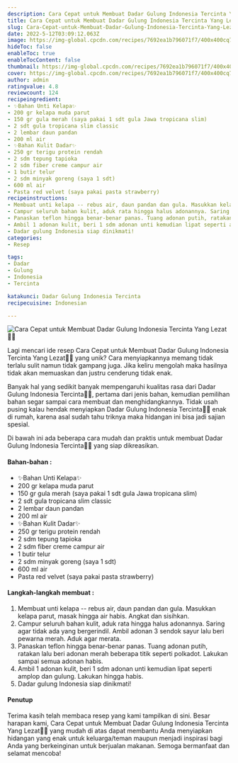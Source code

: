 ```yaml
---
description: Cara Cepat untuk Membuat Dadar Gulung Indonesia Tercinta Yang Lezat"
title: Cara Cepat untuk Membuat Dadar Gulung Indonesia Tercinta Yang Lezat
slug: Cara-Cepat-untuk-Membuat-Dadar-Gulung-Indonesia-Tercinta-Yang-Lezat
date: 2022-5-12T03:09:12.063Z
image: https://img-global.cpcdn.com/recipes/7692ea1b796071f7/400x400cq70/photo.jpg
hideToc: false
enableToc: true
enableTocContent: false
thumbnail: https://img-global.cpcdn.com/recipes/7692ea1b796071f7/400x400cq70/photo.jpg
cover: https://img-global.cpcdn.com/recipes/7692ea1b796071f7/400x400cq70/photo.jpg
author: admin
ratingvalue: 4.8
reviewcount: 124
recipeingredient:
- ✨Bahan Unti Kelapa✨
- 200 gr kelapa muda parut
- 150 gr gula merah (saya pakai 1 sdt gula Jawa tropicana slim)
- 2 sdt gula tropicana slim classic
- 2 lembar daun pandan
- 200 ml air
- ✨Bahan Kulit Dadar✨
- 250 gr terigu protein rendah
- 2 sdm tepung tapioka
- 2 sdm fiber creme campur air
- 1 butir telur
- 2 sdm minyak goreng (saya 1 sdt)
- 600 ml air
- Pasta red velvet (saya pakai pasta strawberry)
recipeinstructions:
- Membuat unti kelapa -- rebus air, daun pandan dan gula. Masukkan kelapa parut, masak hingga air habis. Angkat dan sisihkan.
- Campur seluruh bahan kulit, aduk rata hingga halus adonannya. Saring agar tidak ada yang bergerindil. Ambil adonan 3 sendok sayur lalu beri pewarna merah. Aduk agar merata.
- Panaskan teflon hingga benar-benar panas. Tuang adonan putih, ratakan lalu beri adonan merah beberapa titik seperti polkadot. Lakukan sampai semua adonan habis.
- Ambil 1 adonan kulit, beri 1 sdm adonan unti kemudian lipat seperti amplop dan gulung. Lakukan hingga habis.
- Dadar gulung Indonesia siap dinikmati!
categories:
- Resep

tags:
- Dadar
- Gulung
- Indonesia
- Tercinta

katakunci: Dadar Gulung Indonesia Tercinta
recipecuisine: Indonesian

---
```


![Cara Cepat untuk Membuat Dadar Gulung Indonesia Tercinta Yang Lezat👩‍🍳](https://img-global.cpcdn.com/recipes/7692ea1b796071f7/400x400cq70/photo.jpg)

Lagi mencari ide resep Cara Cepat untuk Membuat Dadar Gulung Indonesia Tercinta Yang Lezat👩‍🍳 yang unik? Cara menyiapkannya memang tidak terlalu sulit namun tidak gampang juga. Jika keliru mengolah maka hasilnya tidak akan memuaskan dan justru cenderung tidak enak.

Banyak hal yang sedikit banyak mempengaruhi kualitas rasa dari Dadar Gulung Indonesia Tercinta👩‍🍳, pertama dari jenis bahan, kemudian pemilihan bahan segar sampai cara membuat dan menghidangkannya. Tidak usah pusing kalau hendak menyiapkan Dadar Gulung Indonesia Tercinta👩‍🍳 enak di rumah, karena asal sudah tahu triknya maka hidangan ini bisa jadi sajian spesial.

Di bawah ini ada beberapa cara mudah dan praktis untuk membuat Dadar Gulung Indonesia Tercinta👩‍🍳 yang siap dikreasikan.

<!--inarticleads1-->

#### Bahan-bahan :

- ✨Bahan Unti Kelapa✨
- 200 gr kelapa muda parut
- 150 gr gula merah (saya pakai 1 sdt gula Jawa tropicana slim)
- 2 sdt gula tropicana slim classic
- 2 lembar daun pandan
- 200 ml air
- ✨Bahan Kulit Dadar✨
- 250 gr terigu protein rendah
- 2 sdm tepung tapioka
- 2 sdm fiber creme campur air
- 1 butir telur
- 2 sdm minyak goreng (saya 1 sdt)
- 600 ml air
- Pasta red velvet (saya pakai pasta strawberry)

<!--inarticleads2-->

#### Langkah-langkah membuat :

1. Membuat unti kelapa -- rebus air, daun pandan dan gula. Masukkan kelapa parut, masak hingga air habis. Angkat dan sisihkan.
1. Campur seluruh bahan kulit, aduk rata hingga halus adonannya. Saring agar tidak ada yang bergerindil. Ambil adonan 3 sendok sayur lalu beri pewarna merah. Aduk agar merata.
1. Panaskan teflon hingga benar-benar panas. Tuang adonan putih, ratakan lalu beri adonan merah beberapa titik seperti polkadot. Lakukan sampai semua adonan habis.
1. Ambil 1 adonan kulit, beri 1 sdm adonan unti kemudian lipat seperti amplop dan gulung. Lakukan hingga habis.
1. Dadar gulung Indonesia siap dinikmati!

#### Penutup

Terima kasih telah membaca resep yang kami tampilkan di sini. Besar harapan kami, Cara Cepat untuk Membuat Dadar Gulung Indonesia Tercinta Yang Lezat👩‍🍳 yang mudah di atas dapat membantu Anda menyiapkan hidangan yang enak untuk keluarga/teman maupun menjadi inspirasi bagi Anda yang berkeinginan untuk berjualan makanan. Semoga bermanfaat dan selamat mencoba!